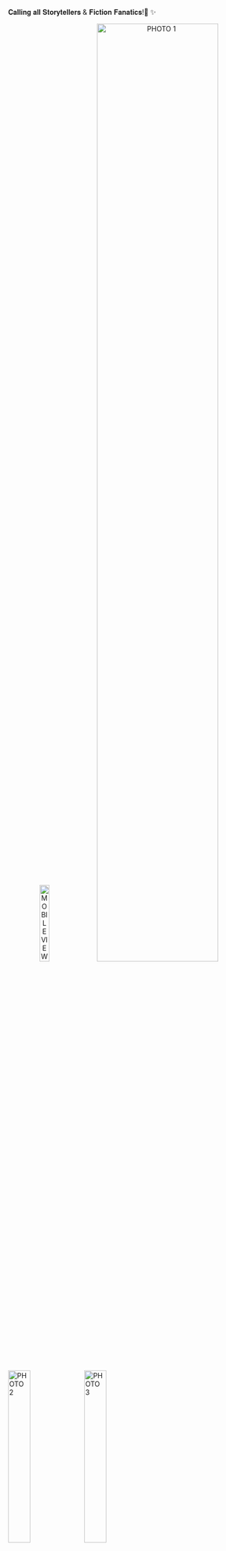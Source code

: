 𝐂𝐚𝐥𝐥𝐢𝐧𝐠 𝐚𝐥𝐥 𝐒𝐭𝐨𝐫𝐲𝐭𝐞𝐥𝐥𝐞𝐫𝐬 & 𝐅𝐢𝐜𝐭𝐢𝐨𝐧 𝐅𝐚𝐧𝐚𝐭𝐢𝐜𝐬!🚀 ✨ 

<p align="center">
  <img src="https://github.com/GiriKrishnap/ThePeakFiction-version-2/assets/127300656/94211989-078a-4bc9-ab74-c8eb6489dabf" alt="MOBILE VIEW" width="20%" />
  <img src="https://github.com/GiriKrishnap/ThePeakFiction-version-2/assets/127300656/76936bde-029a-4d79-950a-7e9b4d66cdca" alt="PHOTO 1" width="70%" />
</p>

  <img src="https://github.com/GiriKrishnap/ThePeakFiction-version-2/assets/127300656/f7617bde-9184-4730-85b9-356d9e879a9c" alt="PHOTO 2" width="30%" />
  <img src="https://github.com/GiriKrishnap/ThePeakFiction-version-2/assets/127300656/f28ac1ed-0bbc-4476-8089-33752dc96c6d" alt="PHOTO 3" width="30%" />


I'm thrilled to announce the launch of 𝑻𝒉𝒆𝑷𝒆𝒂𝒌𝑭𝒊𝒄𝒕𝒊𝒐𝒏 my second main project, a revolutionary platform designed to ignite your passion for web novels!
>𝘏𝘦𝘳𝘦'𝘴 𝘸𝘩𝘺 𝑻𝒉𝒆𝑷𝒆𝒂𝒌𝑭𝒊𝒄𝒕𝒊𝒐𝒏 𝘪𝘴 𝘵𝘩𝘦 𝘱𝘦𝘳𝘧𝘦𝘤𝘵 𝘱𝘭𝘢𝘤𝘦 𝘧𝘰𝘳 𝘺𝘰𝘶:

🔹𝐔𝐧𝐥𝐞𝐚𝐬𝐡 𝐘𝐨𝐮𝐫 𝐂𝐫𝐞𝐚𝐭𝐢𝐯𝐢𝐭𝐲: Anyone can create and share captivating web novels with ease using our user-friendly interface.

🔹𝐌𝐨𝐧𝐞𝐭𝐢𝐳𝐞 𝐘𝐨𝐮𝐫 𝐌𝐚𝐬𝐭𝐞𝐫𝐩𝐢𝐞𝐜𝐞𝐬: Established authors can charge readers for chapters, unlocking a new revenue stream for your work (conditions apply).

🔹𝐓𝐡𝐫𝐢𝐯𝐢𝐧𝐠 𝐂𝐨𝐦𝐦𝐮𝐧𝐢𝐭𝐲: Connect with fellow fiction enthusiasts and discuss stories in vibrant communities dedicated to each novel.

🔹𝐈𝐧𝐭𝐞𝐫𝐚𝐜𝐭𝐢𝐯𝐞 𝐄𝐱𝐩𝐞𝐫𝐢𝐞𝐧𝐜𝐞: Readers can actively engage with stories through innovative features like approval/rejection functions for admin and in-depth review & rating systems.

🔹𝐓𝐨𝐩-𝐓𝐢𝐞𝐫 𝐃𝐞𝐬𝐢𝐠𝐧 & 𝐅𝐮𝐧𝐜𝐭𝐢𝐨𝐧𝐚𝐥𝐢𝐭𝐲: Immerse yourself in a beautifully crafted platform built with cutting-edge technology (MERN Stack, Cloudinary, AWS, Vercel.etc).

𝐌𝐲 𝐢𝐧𝐬𝐩𝐢𝐫𝐚𝐭𝐢𝐨𝐧? A lifelong love of stories, and a desire to empower creators and readers to connect and share their passion for web novels.

Visit 𝑻𝒉𝒆𝑷𝒆𝒂𝒌𝑭𝒊𝒄𝒕𝒊𝒐𝒏 today and be a part of the story!
 > Live Page - https://the-peak-fiction-version-2.vercel.app/
